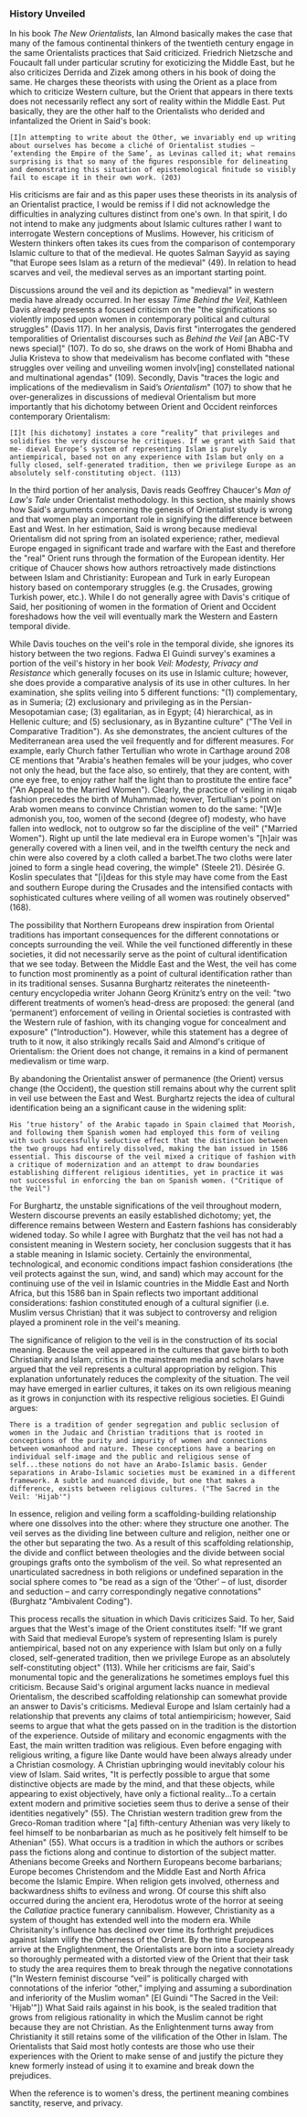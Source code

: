 ### History Unveiled

In his book _The New Orientalists_, Ian Almond basically makes the case that many of the famous continental thinkers of the twentieth century engage in the same Orientalists practices that Said criticized. Friedrich Nietzsche and Foucault fall under particular scrutiny for exoticizing the Middle East, but he also criticizes Derrida and Zizek among others in his book of doing the same. He charges these theorists with using the Orient as a place from which to criticize Western culture, but the Orient that appears in there texts does not necessarily reflect any sort of reality within the Middle East. Put basically, they are the other half to the Orientalists who derided and infantalized the Orient in Said's book:

    [I]n attempting to write about the Other, we invariably end up writing about ourselves has become a cliché of Orientalist studies – ‘extending the Empire of the Same’, as Levinas called it; what remains surprising is that so many of the ﬁgures responsible for delineating and demonstrating this situation of epistemological ﬁnitude so visibly fail to escape it in their own work. (203)

 His criticisms are fair and as this paper uses these theorists in its analysis of an Orientalist practice, I would be remiss if I did not acknowledge the difficulties in analyzing cultures distinct from one's own. In that spirit, I do not intend to make any judgments about Islamic cultures rather I want to interrogate Western conceptions of Muslims. However, his criticism of Western thinkers often takes its cues from the comparison of contemporary Islamic culture to that of the medieval. He quotes Salman Sayyid as saying "that Europe sees Islam as a return of the medieval" (49). In relation to head scarves and veil, the medieval serves as an important starting point.
 
Discussions around the veil and its depiction as "medieval" in western media have already occurred. In her essay _Time Behind the Veil_, Kathleen Davis already presents a focused criticism on the "the significations so violently imposed upon women in contemporary political and cultural struggles" (Davis 117).  In her analysis, Davis first "interrogates the gendered temporalities of Orientalist discourses such as _Behind the Veil_ [an ABC-TV news special]" (107). To do so, she draws on the work of Homi Bhabha and Julia Kristeva to show that medeivalism has become conflated with "these struggles over veiling and unveiling women involv[ing] constellated national and multinational agendas" (109). Secondly, Davis "traces the logic and implications of the medievalism in Said’s _Orientalism_" (107) to show that he over-generalizes in discussions of medieval Orientalism but more importantly that his dichotomy between Orient and Occident reinforces contemporary Orientalism: 

    [I]t [his dichotomy] instates a core “reality” that privileges and solidifies the very discourse he critiques. If we grant with Said that me- dieval Europe’s system of representing Islam is purely antiempirical, based not on any experience with Islam but only on a fully closed, self-generated tradition, then we privilege Europe as an absolutely self-constituting object. (113)

In the third portion of her analysis, Davis reads Geoffrey Chaucer's _Man of Law's Tale_ under Orientalist methodology. In this section, she mainly shows how Said's arguments concerning the genesis of Orientalist study is wrong and that women play an important role in signifying the difference between East and West. In her estimation, Said is wrong because medieval Orientalism did not spring from an isolated experience; rather, medieval Europe engaged in significant trade and warfare with the East and therefore the "real" Orient runs through the formation of the European identity. Her critique of Chaucer shows how authors retroactively made distinctions between Islam and Christianity: European and Turk in early European history based on contemporary struggles (e.g. the Crusades, growing Turkish power, etc.). While I do not generally agree with Davis's critique of Said, her positioning of women in the formation of Orient and Occident foreshadows how the veil will eventually mark the Western and Eastern temporal divide.

While Davis touches on the veil's role in the temporal divide, she ignores its history between the two regions. Fadwa El Guindi survey's examines a portion of the veil's history in her book _Veil: Modesty, Privacy and Resistance_ which generally focuses on its use in Islamic culture; however, she does provide a comparative analysis of its use in other cultures. In her examination, she splits veiling into 5 different functions: "(1) complementary, as in Sumeria; (2) exclusionary and privileging as in the Persian-Mesopotamian case; (3) egalitarian, as in Egypt; (4) hierarchical, as in Hellenic culture; and (5) seclusionary, as in Byzantine culture" ("The Veil in Comparative Tradition"). As she demonstrates, the ancient cultures of the Mediterranean area used the veil frequently and for different measures. For example, early Church father Tertullian who wrote in Carthage around 208 CE mentions that "Arabia's heathen females will be your judges, who cover not only the head, but the face also, so entirely, that they are content, with one eye free, to enjoy rather half the light than to prostitute the entire face" ("An Appeal to the Married Women"). Clearly, the practice of veiling in niqab fashion precedes the birth of Muhammad; however, Tertullian's point on Arab women means to convince Christian women to do the same: "[W]e admonish you, too, women of the second (degree of) modesty, who have fallen into wedlock, not to outgrow so far the discipline of the veil" ("Married Women"). Right up until the late medieval era in Europe women's "[h]air was generally covered with a linen veil, and in the twelfth century the neck and chin were also covered by a cloth called a barbet.The two cloths were later joined to form a single head covering, the wimple" (Steele 21). Désirée G. Koslin speculates that "[i]deas for this style may have come from the East and southern Europe during the Crusades and the intensiﬁed contacts with sophisticated cultures where veiling of all women was routinely observed" (168).

The possibility that Northern Europeans drew inspiration from Oriental traditions has important consequences for the different connotations or concepts surrounding the veil. While the veil functioned differently in these societies, it did not necessarily serve as the point of cultural identification that we see today. Between the Middle East and the West, the veil has come to function most prominently as a point of cultural identification rather than in its traditional senses. Susanna Burghartz reiterates the nineteenth-century encyclopedia writer Johann Georg Krünitz’s entry on the veil: "two different treatments of women’s head-dress are proposed: the general (and ‘permanent’) enforcement of veiling in Oriental societies is contrasted with the Western rule of fashion, with its changing vogue for concealment and exposure" ("Introduction"). However, while this statement has a degree of truth to it now, it also strikingly recalls Said and Almond's critique of Orientalism: the Orient does not change, it remains in a kind of permanent medievalism or time warp. 

By abandoning the Orientalist answer of permanence (the Orient) versus change (the Occident), the question still remains about why the current split in veil use between the East and West. Burghartz rejects the idea of cultural identification being an a significant cause in the widening split: 

    His ‘true history’ of the Arabic tapado in Spain claimed that Moorish, and following them Spanish women had employed this form of veiling with such successfully seductive effect that the distinction between the two groups had entirely dissolved, making the ban issued in 1586 essential. This discourse of the veil mixed a critique of fashion with a critique of modernization and an attempt to draw boundaries establishing different religious identities, yet in practice it was not successful in enforcing the ban on Spanish women. ("Critique of the Veil")

For Burghartz, the unstable significations of the veil throughout modern, Western discourse prevents an easily established dichotomy; yet, the difference remains between Western and Eastern fashions has considerably widened today. So while I agree with Burghatz that the veil has not had a consistent meaning in Western society, her conclusion suggests that it has a stable meaning in Islamic society. Certainly the environmental, technological, and economic conditions impact fashion considerations (the veil protects against the sun, wind, and sand) which may account for the continuing use of the veil in Islamic countries in the Middle East and North Africa, but this 1586 ban in Spain reflects two important additional considerations: fashion constituted enough of a cultural signifier (i.e. Muslim versus Christian) that it was subject to controversy and religion played a prominent role in the veil's meaning. 

The significance of religion to the veil is in the construction of its social meaning. Because the veil appeared in the cultures that gave birth to both Christianity and Islam, critics in the mainstream media and scholars have argued that the veil represents a cultural appropriation by religion. This explanation unfortunately reduces the complexity of the situation. The veil may have emerged in earlier cultures, it takes on its own religious meaning as it grows in conjunction with its respective religious societies. El Guindi argues: 

    There is a tradition of gender segregation and public seclusion of women in the Judaic and Christian traditions that is rooted in conceptions of the purity and impurity of women and connections between womanhood and nature. These conceptions have a bearing on individual self-image and the public and religious sense of self...these notions do not have an Arabo-Islamic basis. Gender separations in Arabo-Islamic societies must be examined in a different framework. A subtle and nuanced divide, but one that makes a difference, exists between religious cultures. ("The Sacred in the Veil: 'Hijab'")

In essence, religion and veiling form a scaffolding-building relationship where one dissolves into the other: where they structure one another. The veil serves as the dividing line between culture and religion, neither one or the other but separating the two. As a result of this scaffolding relationship, the divide and conflict between theologies and the divide between social groupings grafts onto the symbolism of the veil. So what represented an unarticulated sacredness in both religions or undefined separation in the social sphere comes to "be read as a sign of the ‘Other’ – of lust, disorder and seduction – and carry correspondingly negative connotations" (Burghatz "Ambivalent Coding"). 

This process recalls the situation in which Davis criticizes Said. To her, Said argues that the West's image of the Orient constitutes itself: "If we grant with Said that medieval Europe’s system of representing Islam is purely antiempirical, based not on any experience with Islam but only on a fully closed, self-generated tradition, then we privilege Europe as an absolutely self-constituting object" (113). While her criticisms are fair, Said's monumental topic and the generalizations he sometimes employs fuel this criticism. Because Said's original argument lacks nuance in medieval Orientalism, the described scaffolding relationship can somewhat provide an answer to Davis's criticisms. Medieval Europe and Islam certainly had a relationship that prevents any claims of total antiempiricism; however, Said seems to argue that what the gets passed on in the tradition is the distortion of the experience. Outside of military and economic engagments with the East, the main written tradition was religious. Even before engaging with religious writing, a figure like Dante would have been always already under a Christian cosmology. A Christian upbringing would inevitably colour his view of Islam. Said writes, "It is perfectly possible to argue that some distinctive objects are made by the mind, and that these objects, while appearing to exist objectively, have only a fictional reality...To a certain extent modern and primitive societies seem thus to derive a sense of their identities negatively" (55). The Christian western tradition grew from the Greco-Roman tradition where "[a] fifth-century Athenian was very likely to feel himself to be nonbarbarian as much as he positively felt himself to be Athenian" (55). What occurs is a tradition in which the authors or scribes pass the fictions along and continue to distortion of the subject matter. Athenians become Greeks and Northern Europeans become barbarians; Europe becomes Christendom and the Middle East and North Africa become the Islamic Empire. When religion gets involved, otherness and backwardness shifts to evilness and wrong. Of course this shift also occurred during the ancient era, Herodotus wrote of the horror at seeing the _Callatiae_ practice funerary cannibalism. However, Christianity as a system of thought has extended well into the modern era. While Chrisitanity's influence has declined over time its forthright prejudices against Islam vilify the Otherness of the Orient. By the time Europeans arrive at the Englightenment, the Orientalists are born into a society already so thoroughly permeated with a distorted view of the Orient that their task to study the area requires them to break through the negative connotations ("In Western feminist discourse “veil” is politically charged with connotations of the inferior “other,” implying and assuming a subordination and inferiority of the Muslim woman" [El Guindi "The Sacred in the Veil: 'Hijab'"]) What Said rails against in his book, is the sealed tradition that grows from religious rationality in which the Muslim cannot be right because they are not Christian. As the Enlightenment turns away from Christianity it still retains some of the vilification of the Other in Islam. The Orientalists that Said most hotly contests are those who use their experiences with the Orient to make sense of and justify the picture they knew formerly instead of using it to examine and break down the prejudices.








 










When the reference is to women's dress, the pertinent meaning combines sanctity, reserve, and privacy.

